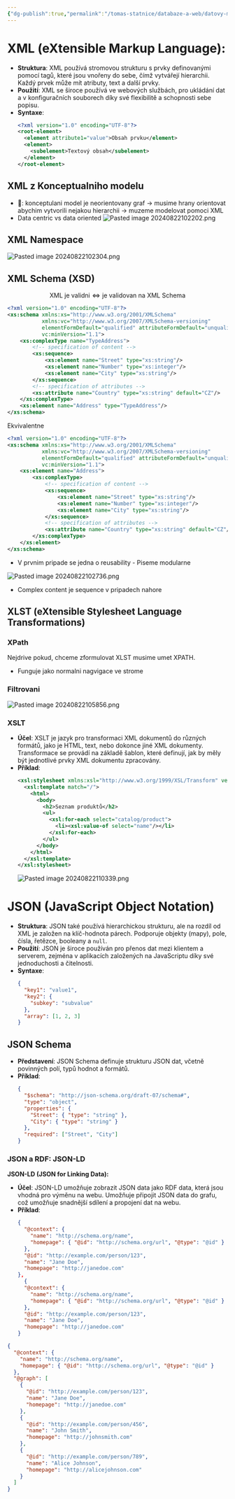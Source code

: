 ```yaml
---
{"dg-publish":true,"permalink":"/tomas-statnice/databaze-a-web/datovy-management/datove-formaty/hierarchicka-data/","tags":["databaze_a_web","datovy_management","tomas"],"noteIcon":""}
---
```


# XML (eXtensible Markup Language):
- **Struktura**: XML používá stromovou strukturu s prvky definovanými pomocí tagů, které jsou vnořeny do sebe, čímž vytvářejí hierarchii. Každý prvek může mít atributy, text a další prvky.
- **Použití**: XML se široce používá ve webových službách, pro ukládání dat a v konfiguračních souborech díky své flexibilitě a schopnosti sebe popisu.
- **Syntaxe**:
  ```xml
  <?xml version="1.0" encoding="UTF-8"?>
  <root-element>
    <element attribute1="value">Obsah prvku</element>
    <element>
      <subelement>Textový obsah</subelement>
    </element>
  </root-element>
  ```
## XML z Konceptualniho modelu
- 👀: konceptulani model je neorientovany graf -> musime hrany orientovat abychim vytvorili nejakou hierarchii -> muzeme modelovat pomoci XML
- Data centric vs data oriented
![Pasted image 20240822102202.png](/img/user/assets/img/Pasted%20image%2020240822102202.png)
## XML Namespace
![Pasted image 20240822102304.png](/img/user/assets/img/Pasted%20image%2020240822102304.png)
## XML Schema (XSD)
$$\text{XML je validni} \Leftrightarrow \text{je validovan na XML Schema} $$
```xml
<?xml version="1.0" encoding="UTF-8"?>
<xs:schema xmlns:xs="http://www.w3.org/2001/XMLSchema"
           xmlns:vc="http://www.w3.org/2007/XMLSchema-versioning"
           elementFormDefault="qualified" attributeFormDefault="unqualified"
           vc:minVersion="1.1">
    <xs:complexType name="TypeAddress">
        <!-- specification of content -->
        <xs:sequence>
            <xs:element name="Street" type="xs:string"/>
            <xs:element name="Number" type="xs:integer"/>
            <xs:element name="City" type="xs:string"/>
        </xs:sequence>
        <!-- specification of attributes -->
        <xs:attribute name="Country" type="xs:string" default="CZ"/>
    </xs:complexType>
    <xs:element name="Address" type="TypeAddress"/>
</xs:schema>
```
Ekvivalentne
```xml
<?xml version="1.0" encoding="UTF-8"?>
<xs:schema xmlns:xs="http://www.w3.org/2001/XMLSchema"
           xmlns:vc="http://www.w3.org/2007/XMLSchema-versioning"
           elementFormDefault="qualified" attributeFormDefault="unqualified"
           vc:minVersion="1.1">
    <xs:element name="Address">
	    <xs:complexType>
	        <!-- specification of content -->
	        <xs:sequence>
	            <xs:element name="Street" type="xs:string"/>
	            <xs:element name="Number" type="xs:integer"/>
	            <xs:element name="City" type="xs:string"/>
	        </xs:sequence>
	        <!-- specification of attributes -->
	        <xs:attribute name="Country" type="xs:string" default="CZ"/>
	    </xs:complexType>
    </xs:element>
</xs:schema>
```

- V prvnim pripade se jedna o reusability - Piseme modularne

![Pasted image 20240822102736.png](/img/user/assets/img/Pasted%20image%2020240822102736.png)
- Complex content je sequence v pripadech nahore
## XLST  (eXtensible Stylesheet Language Transformations)
### XPath
Nejdrive pokud, chceme zformulovat XLST musime umet XPATH.
- Funguje jako normalni nagvigace ve strome
### Filtrovani
![Pasted image 20240822105856.png](/img/user/assets/img/Pasted%20image%2020240822105856.png)
### XSLT
- **Účel**: XSLT je jazyk pro transformaci XML dokumentů do různých formátů, jako je HTML, text, nebo dokonce jiné XML dokumenty. Transformace se provádí na základě šablon, které definují, jak by měly být jednotlivé prvky XML dokumentu zpracovány.
- **Příklad**:
  ```xml
  <xsl:stylesheet xmlns:xsl="http://www.w3.org/1999/XSL/Transform" version="1.0">
    <xsl:template match="/">
      <html>
        <body>
          <h2>Seznam produktů</h2>
          <ul>
            <xsl:for-each select="catalog/product">
              <li><xsl:value-of select="name"/></li>
            </xsl:for-each>
          </ul>
        </body>
      </html>
    </xsl:template>
  </xsl:stylesheet>
  ```
  ![Pasted image 20240822110339.png](/img/user/assets/img/Pasted%20image%2020240822110339.png)
# JSON (JavaScript Object Notation)
- **Struktura**: JSON také používá hierarchickou strukturu, ale na rozdíl od XML je založen na klíč-hodnota párech. Podporuje objekty (mapy), pole, čísla, řetězce, booleany a `null`.
- **Použití**: JSON je široce používán pro přenos dat mezi klientem a serverem, zejména v aplikacích založených na JavaScriptu díky své jednoduchosti a čitelnosti.
- **Syntaxe**:
  ```json
  {
    "key1": "value1",
    "key2": {
      "subkey": "subvalue"
    },
    "array": [1, 2, 3]
  }
  ```

## JSON Schema
- **Představení**: JSON Schema definuje strukturu JSON dat, včetně povinných polí, typů hodnot a formátů.
- **Příklad**:
  ```json
  {
    "$schema": "http://json-schema.org/draft-07/schema#",
    "type": "object",
    "properties": {
      "Street": { "type": "string" },
      "City": { "type": "string" }
    },
    "required": ["Street", "City"]
  }
  ```

### JSON a RDF: JSON-LD

**JSON-LD (JSON for Linking Data):**
- **Účel**: JSON-LD umožňuje zobrazit JSON data jako RDF data, která jsou vhodná pro výměnu na webu. Umožňuje připojit JSON data do grafu, což umožňuje snadnější sdílení a propojení dat na webu.
- **Příklad**:
  ```json
  {
    "@context": {
      "name": "http://schema.org/name",
      "homepage": { "@id": "http://schema.org/url", "@type": "@id" }
    },
    "@id": "http://example.com/person/123",
    "name": "Jane Doe",
    "homepage": "http://janedoe.com"
  },
    {
    "@context": {
      "name": "http://schema.org/name",
      "homepage": { "@id": "http://schema.org/url", "@type": "@id" }
    },
    "@id": "http://example.com/person/123",
    "name": "Jane Doe",
    "homepage": "http://janedoe.com"
  }
  ```

```json
{
  "@context": {
    "name": "http://schema.org/name",
    "homepage": { "@id": "http://schema.org/url", "@type": "@id" }
  },
  "@graph": [
    {
      "@id": "http://example.com/person/123",
      "name": "Jane Doe",
      "homepage": "http://janedoe.com"
    },
    {
      "@id": "http://example.com/person/456",
      "name": "John Smith",
      "homepage": "http://johnsmith.com"
    },
    {
      "@id": "http://example.com/person/789",
      "name": "Alice Johnson",
      "homepage": "http://alicejohnson.com"
    }
  ]
}

```